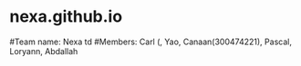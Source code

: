 # nexa.github.io
#Team name: Nexa td
#Members: Carl (, Yao, Canaan(300474221), Pascal, Loryann, Abdallah
